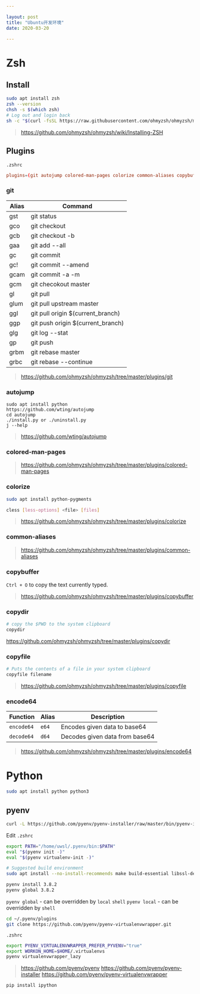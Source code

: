 ```yaml
---

layout: post
title: "Ubuntu开发环境"
date: 2020-03-20

---
```


# Zsh

## Install
```bash
sudo apt install zsh
zsh --version
chsh -s $(which zsh)
# Log out and login back
sh -c "$(curl -fsSL https://raw.githubusercontent.com/ohmyzsh/ohmyzsh/master/tools/install.sh)"
```
> <https://github.com/ohmyzsh/ohmyzsh/wiki/Installing-ZSH>

## Plugins
`.zshrc`
```conf
plugins=(git autojump colored-man-pages colorize common-aliases copybuffer copydir copyfile encode64)
```

### git

| Alias | Command |
| --- | --- |
| gst | git status |
| gco	| git checkout |
| gcb | git checkout -b |
| gaa | git add --all |
| gc | git commit |
| gc! | git commit --amend |
| gcam | git commit -a -m |
| gcm | git checokout master |
| gl | git pull |
| glum | git pull upstream master |
| ggl |   git pull origin $(current_branch) |
| ggp | git push origin $(current_branch) |
| glg | git log --stat |
| gp | git push |
| grbm | git rebase master |
| grbc	| git rebase --continue |

> <https://github.com/ohmyzsh/ohmyzsh/tree/master/plugins/git>

### autojump 

```
sudo apt install python
https://github.com/wting/autojump
cd autojump
./install.py or ./uninstall.py
j --help
```

> <https://github.com/wting/autojump>

### colored-man-pages
> <https://github.com/ohmyzsh/ohmyzsh/tree/master/plugins/colored-man-pages>

### colorize

```bash
sudo apt install python-pygments
```

```bash
cless [less-options] <file> [files]
```

> <https://github.com/ohmyzsh/ohmyzsh/tree/master/plugins/colorize>

### common-aliases
> <https://github.com/ohmyzsh/ohmyzsh/tree/master/plugins/common-aliases>

### copybuffer
`Ctrl + O`  to copy the text currently typed.
> <https://github.com/ohmyzsh/ohmyzsh/tree/master/plugins/copybuffer>

### copydir

```bash
# copy the $PWD to the system clipboard
copydir
```
https://github.com/ohmyzsh/ohmyzsh/tree/master/plugins/copydir

### copyfile

```bash
# Puts the contents of a file in your system clipboard
copyfile filename
```

> <https://github.com/ohmyzsh/ohmyzsh/tree/master/plugins/copyfile>

### encode64

| Function   | Alias | Description                    |
| ---------- | ----- | ------------------------------ |
| `encode64` | `e64` | Encodes given data to base64   |
| `decode64` | `d64` | Decodes given data from base64 |

> <https://github.com/ohmyzsh/ohmyzsh/tree/master/plugins/encode64>


# Python

```bash
sudo apt install python python3
```

## pyenv
```bash
curl -L https://github.com/pyenv/pyenv-installer/raw/master/bin/pyenv-installer | bash
```

Edit `.zshrc`

```bash
export PATH="/home/uwsl/.pyenv/bin:$PATH"
eval "$(pyenv init -)"
eval "$(pyenv virtualenv-init -)"
```

```bash
# Suggested build environment
sudo apt install --no-install-recommends make build-essential libssl-dev zlib1g-dev libbz2-dev libreadline-dev libsqlite3-dev wget curl llvm libncurses5-dev xz-utils tk-dev libxml2-dev libxmlsec1-dev libffi-dev liblzma-dev

pyenv install 3.8.2
pyenv global 3.8.2
```

`pyenv global` - can be overridden by `local` `shell`
`pyenv local` - can be overridden by `shell`

```bash
cd ~/.pyenv/plugins
git clone https://github.com/pyenv/pyenv-virtualenvwrapper.git
```

`.zshrc`

```bash
export PYENV_VIRTUALENVWRAPPER_PREFER_PYVENV="true"
export WORKON_HOME=$HOME/.virtualenvs
pyenv virtualenvwrapper_lazy
```

> <https://github.com/pyenv/pyenv>
> <https://github.com/pyenv/pyenv-installer>
> <https://github.com/pyenv/pyenv-virtualenvwrapper>

```bash
pip install ipython
```
